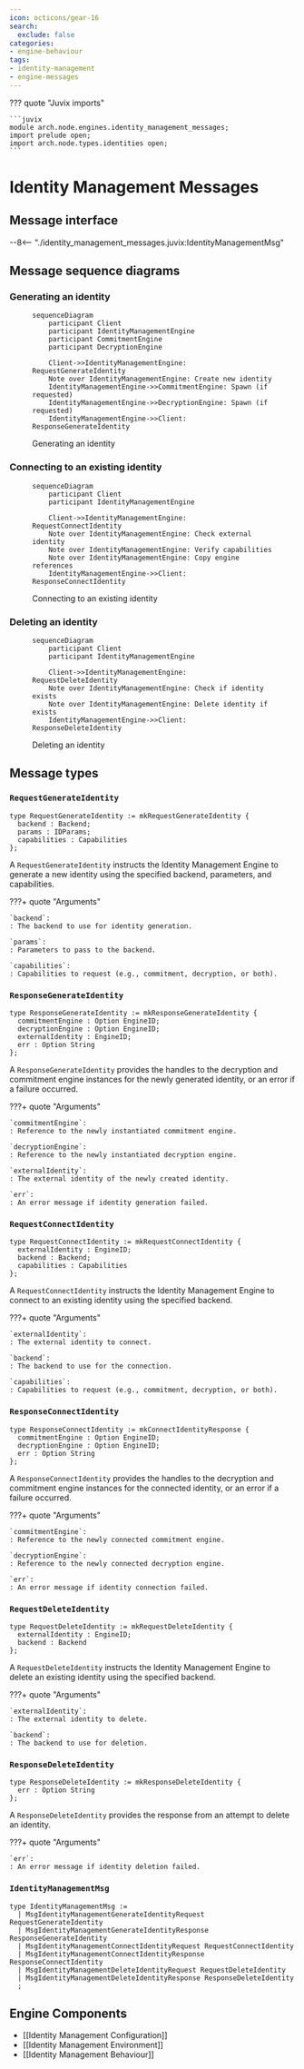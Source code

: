 ```yaml
---
icon: octicons/gear-16
search:
  exclude: false
categories:
- engine-behaviour
tags:
- identity-management
- engine-messages
---
```


??? quote "Juvix imports"

    ```juvix
    module arch.node.engines.identity_management_messages;
    import prelude open;
    import arch.node.types.identities open;
    ```

# Identity Management Messages

## Message interface

--8<-- "./identity_management_messages.juvix:IdentityManagementMsg"

## Message sequence diagrams

### Generating an identity

<!-- --8<-- [start:message-sequence-diagram-generate] -->
<figure markdown="span">

```mermaid
sequenceDiagram
    participant Client
    participant IdentityManagementEngine
    participant CommitmentEngine
    participant DecryptionEngine

    Client->>IdentityManagementEngine: RequestGenerateIdentity
    Note over IdentityManagementEngine: Create new identity
    IdentityManagementEngine->>CommitmentEngine: Spawn (if requested)
    IdentityManagementEngine->>DecryptionEngine: Spawn (if requested)
    IdentityManagementEngine->>Client: ResponseGenerateIdentity
```

<figcaption markdown="span">
Generating an identity
</figcaption>
</figure>
<!-- --8<-- [end:message-sequence-diagram-generate] -->

### Connecting to an existing identity

<!-- --8<-- [start:message-sequence-diagram-connect] -->
<figure markdown="span">

```mermaid
sequenceDiagram
    participant Client
    participant IdentityManagementEngine

    Client->>IdentityManagementEngine: RequestConnectIdentity
    Note over IdentityManagementEngine: Check external identity
    Note over IdentityManagementEngine: Verify capabilities
    Note over IdentityManagementEngine: Copy engine references
    IdentityManagementEngine->>Client: ResponseConnectIdentity
```

<figcaption markdown="span">
Connecting to an existing identity
</figcaption>
</figure>
<!-- --8<-- [end:message-sequence-diagram-connect] -->

### Deleting an identity

<!-- --8<-- [start:message-sequence-diagram-delete] -->
<figure markdown="span">

```mermaid
sequenceDiagram
    participant Client
    participant IdentityManagementEngine

    Client->>IdentityManagementEngine: RequestDeleteIdentity
    Note over IdentityManagementEngine: Check if identity exists
    Note over IdentityManagementEngine: Delete identity if exists
    IdentityManagementEngine->>Client: ResponseDeleteIdentity
```

<figcaption markdown="span">
Deleting an identity
</figcaption>
</figure>
<!-- --8<-- [end:message-sequence-diagram-delete] -->

## Message types

### `RequestGenerateIdentity`

```juvix
type RequestGenerateIdentity := mkRequestGenerateIdentity {
  backend : Backend;
  params : IDParams;
  capabilities : Capabilities
};
```

A `RequestGenerateIdentity` instructs the Identity Management Engine to generate
a new identity using the specified backend, parameters, and capabilities.

???+ quote "Arguments"

    `backend`:
    : The backend to use for identity generation.

    `params`:
    : Parameters to pass to the backend.

    `capabilities`:
    : Capabilities to request (e.g., commitment, decryption, or both).

### `ResponseGenerateIdentity`

```juvix
type ResponseGenerateIdentity := mkResponseGenerateIdentity {
  commitmentEngine : Option EngineID;
  decryptionEngine : Option EngineID;
  externalIdentity : EngineID;
  err : Option String
};
```

A `ResponseGenerateIdentity` provides the handles to the decryption and
commitment engine instances for the newly generated identity, or an error if a
failure occurred.

???+ quote "Arguments"

    `commitmentEngine`:
    : Reference to the newly instantiated commitment engine.

    `decryptionEngine`:
    : Reference to the newly instantiated decryption engine.

    `externalIdentity`:
    : The external identity of the newly created identity.

    `err`:
    : An error message if identity generation failed.

### `RequestConnectIdentity`

```juvix
type RequestConnectIdentity := mkRequestConnectIdentity {
  externalIdentity : EngineID;
  backend : Backend;
  capabilities : Capabilities
};
```

A `RequestConnectIdentity` instructs the Identity Management Engine to connect
to an existing identity using the specified backend.

???+ quote "Arguments"

    `externalIdentity`:
    : The external identity to connect.

    `backend`:
    : The backend to use for the connection.

    `capabilities`:
    : Capabilities to request (e.g., commitment, decryption, or both).

### `ResponseConnectIdentity`

```juvix
type ResponseConnectIdentity := mkConnectIdentityResponse {
  commitmentEngine : Option EngineID;
  decryptionEngine : Option EngineID;
  err : Option String
};
```

A `ResponseConnectIdentity` provides the handles to the decryption and
commitment engine instances for the connected identity, or an error if a failure
occurred.

???+ quote "Arguments"

    `commitmentEngine`:
    : Reference to the newly connected commitment engine.

    `decryptionEngine`:
    : Reference to the newly connected decryption engine.

    `err`:
    : An error message if identity connection failed.

### `RequestDeleteIdentity`

```juvix
type RequestDeleteIdentity := mkRequestDeleteIdentity {
  externalIdentity : EngineID;
  backend : Backend
};
```

A `RequestDeleteIdentity` instructs the Identity Management Engine to delete an
existing identity using the specified backend.

???+ quote "Arguments"

    `externalIdentity`:
    : The external identity to delete.

    `backend`:
    : The backend to use for deletion.

### `ResponseDeleteIdentity`

```juvix
type ResponseDeleteIdentity := mkResponseDeleteIdentity {
  err : Option String
};
```

A `ResponseDeleteIdentity` provides the response from an attempt to delete an
identity.

???+ quote "Arguments"

    `err`:
    : An error message if identity deletion failed.

### `IdentityManagementMsg`

<!-- --8<-- [start:IdentityManagementMsg] -->
```juvix
type IdentityManagementMsg :=
  | MsgIdentityManagementGenerateIdentityRequest RequestGenerateIdentity
  | MsgIdentityManagementGenerateIdentityResponse ResponseGenerateIdentity
  | MsgIdentityManagementConnectIdentityRequest RequestConnectIdentity
  | MsgIdentityManagementConnectIdentityResponse ResponseConnectIdentity
  | MsgIdentityManagementDeleteIdentityRequest RequestDeleteIdentity
  | MsgIdentityManagementDeleteIdentityResponse ResponseDeleteIdentity
  ;
```
<!-- --8<-- [end:IdentityManagementMsg] -->

## Engine Components

- [[Identity Management Configuration]]
- [[Identity Management Environment]]
- [[Identity Management Behaviour]]